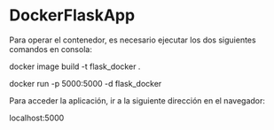 # DockerFlaskApp
Para operar el contenedor, es necesario ejecutar los dos siguientes comandos en consola:

docker image build -t flask_docker .

docker run -p 5000:5000 -d flask_docker

Para acceder la aplicación, ir a la siguiente dirección en el navegador:

localhost:5000